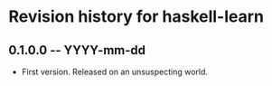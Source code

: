 # Revision history for haskell-learn

## 0.1.0.0 -- YYYY-mm-dd

* First version. Released on an unsuspecting world.
